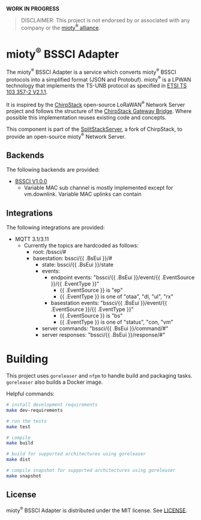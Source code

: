 
**WORK IN PROGRESS**

> DISCLAIMER: This project is not endorsed by or associated with any company or the [mioty<sup>&reg;</sup> alliance](https://mioty-alliance.com/). 

# mioty<sup>&reg;</sup> BSSCI Adapter

The mioty<sup>&reg;</sup> BSSCI Adapter is a service which converts mioty<sup>&reg;</sup> BSSCI protocols into a simplified format (JSON and Protobuf). mioty<sup>&reg;</sup> is a LPWAN technology that implements the TS-UNB protocol as specified in [ETSI TS 103 357-2 V2.1.1](https://www.etsi.org/deliver/etsi_ts/103300_103399/10335702/02.01.01_60/ts_10335702v020101p.pdf
).

It is inspired by the [ChirpStack](https://github.com/chirpstack/chirpstack) open-source LoRaWAN<sup>&reg;</sup> Network Server project and follows the structure of the [ChirpStack Gateway Bridge](https://github.com/chirpstack/chirpstack-gateway-bridge). Where possible this implementation reuses existing code and concepts.

This component is part of the [SplitStackServer](https://github.com/SplitStackServer/splitstack), a fork of ChirpStack, to provide an open-source mioty<sup>&reg;</sup> Network Server.

## Backends

The following backends are provided:

* [BSSCI V1.0.0](https://developers.mioty-alliance.com/wp-content/uploads/2025/01/BSSCI_specification_v1.0.0_rev1.pdf)
    * Variable MAC sub channel is mostly implemented except for vm.downlink. Variable MAC uplinks can contain 

## Integrations

The following integrations are provided:

* MQTT 3.1/3.11
    * Currently the topics are hardcoded as follows: 
        * root: /bssci/#
        * basestation: bssci/{{ .BsEui }}/#
            * state: bssci/{{ .BsEui }}/state
            * events: 
                * endpoint events: "bssci/{{ .BsEui }}/event/{{ .EventSource }}/{{ .EventType }}"
                    * {{ .EventSource }} is "ep"
                    * {{ .EventType }} is one of "otaa", "dl, "ul", "rx"
                * basestation events: "bssci/{{ .BsEui }}/event/{{ .EventSource }}/{{ .EventType }}"
                    * {{ .EventSource }} is "bs"
                    * {{ .EventType }} is one of "status", "con, "vm"
            * server commands: "bssci/{{ .BsEui }}/command/#"
            * server responses: "bssci/{{ .BsEui }}/response/#"


# Building 

This project uses `goreleaser` and `nfpm` to handle build and packaging tasks. `goreleaser` also builds a Docker image.

Helpful commands:


```bash
# install development requirements
make dev-requirements

# run the tests
make test

# compile
make build

# build for supported architectures using goreleaser
make dist

# compile snapshot for supported architectures using goreleaser
make snapshot
```

## License

mioty<sup>&reg;</sup> BSSCI Adapter is distributed under the MIT license. See 
[LICENSE](https://github.com/ipaid2win/mioty-bssci-adapter/blob/main/LICENSE).
